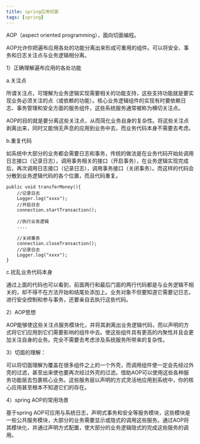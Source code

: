 ```yaml
---
title: spring应用切面
tags: [spring]
---
```


AOP（aspect oriented programming），面向切面编程。

AOP允许你把遍布应用各处的功能分离出来形成可重用的组件。可以将安全、事务和日志关注点与业务逻辑相分离。

1）正确理解遍布应用的各处功能

a.关注点

所谓关注点，可理解为业务逻辑实现需要相关的功能支持，这些支持功能就是要实现业务必须关注的点（或依赖的功能）。核心业务逻辑组件的实现有时要依赖日志、事务管理和安全方面的服务组件，这些系统服务通常被称为横切关注点。

AOP的目的就是要分离这些关注点，从而简化业务自身的复杂性。将这些关注点剥离出来，同时又能悄无声息的应用到业务中去，而业务代码本身不需要去考虑。

b.重复代码

如系统中大部分的业务都会需要日志和事务，传统的做法是在业务代码开始处调用日志接口（记录日志），调用事务相关的接口（开启事务），在业务逻辑实现完成后，再次调用日志接口（记录日志），调用事务接口（关闭事务）。而这样的代码会分散到业务逻辑代码的各个位置，而且代码重复。

```
public void transferMoney(){
    //记录日志
    Logger.log("xxxx");
    //开启日志
    connection.startTransaction();
    
    //执行业务逻辑
    ....

    //关闭事务
    connection.closeTransaction();
    //记录日志
    Logger.log("xxxx");
}
```

c.扰乱业务代码本身

通过上面的代码也可以看到，前面两行和最后门面的两行代码都是与业务逻辑不相关的，却不得不在方法开始和结尾处添加上。业务对象不但要知道它需要记日志，进行安全控制和参与事务，还要亲自去执行这些代码。

2）AOP思想

AOP能够使这些关注点服务模块化，并将其剥离出业务逻辑代码，而以声明的方式将它们应用到它们需要影响的组件中去。使这些组件具有更高的内聚性并且会更加关注自身的业务。完全不需要去考虑涉及系统服务所带来的复杂性。

3）切面的理解：

可以将切面理解为覆盖在很多组件之上的一个外壳，而调用组件使一定会先经过外壳的过滤，甚至出来使也要再次经过外壳的过滤。借助AOP可以使用这些各种服务功能层去包裹核心业务。这些服务层以声明的方式灵活地应用到系统中，你的核心应用甚至根本不知道它们的存在。

4）spring AOP的常用场景

基于spring AOP可应用与系统日志，声明式事务和安全等服务模块，这些模块是一些公共服务模块，大部分的业务需要显示或隐式的调用这些服务。通过AOP将其模块化，并通过声明方式配置，使大部分的业务逻辑隐式的完成这些服务的调用。
